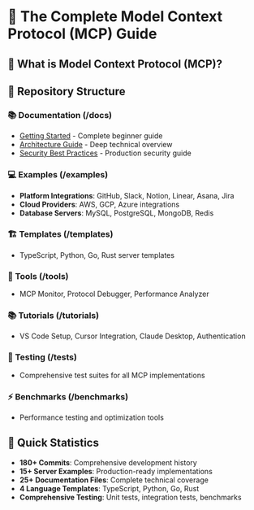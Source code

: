 # 🚀 The Complete Model Context Protocol (MCP) Guide

## 🎯 What is Model Context Protocol (MCP)?

## 📁 Repository Structure
### 📚 Documentation (/docs)
- [Getting Started](docs/getting-started.md) - Complete beginner guide
- [Architecture Guide](docs/architecture.md) - Deep technical overview
- [Security Best Practices](docs/security.md) - Production security guide

### 💻 Examples (/examples)
- **Platform Integrations**: GitHub, Slack, Notion, Linear, Asana, Jira
- **Cloud Providers**: AWS, GCP, Azure integrations
- **Database Servers**: MySQL, PostgreSQL, MongoDB, Redis

### 🏗️ Templates (/templates)
- TypeScript, Python, Go, Rust server templates

### 🔧 Tools (/tools)
- MCP Monitor, Protocol Debugger, Performance Analyzer

### 📚 Tutorials (/tutorials)
- VS Code Setup, Cursor Integration, Claude Desktop, Authentication

### 🧪 Testing (/tests)
- Comprehensive test suites for all MCP implementations

### ⚡ Benchmarks (/benchmarks)
- Performance testing and optimization tools

## 🚀 Quick Statistics
- **180+ Commits**: Comprehensive development history
- **15+ Server Examples**: Production-ready implementations
- **25+ Documentation Files**: Complete technical coverage
- **4 Language Templates**: TypeScript, Python, Go, Rust
- **Comprehensive Testing**: Unit tests, integration tests, benchmarks

